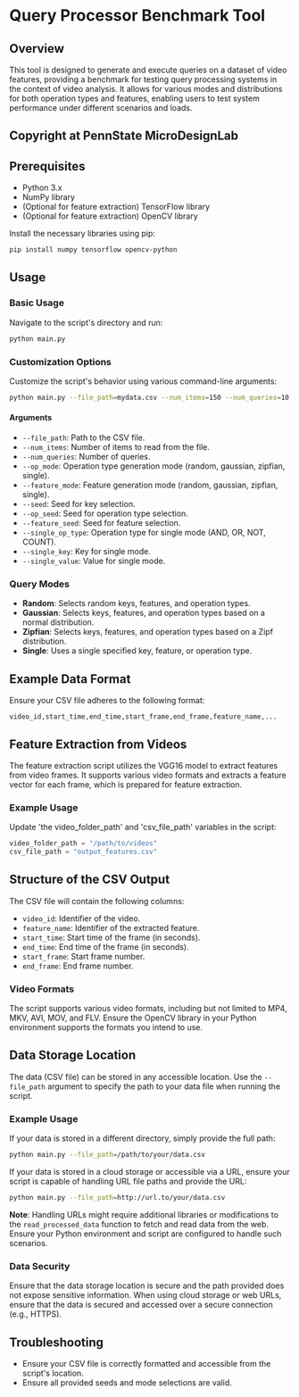 # Query Processor Benchmark Tool

## Overview

This tool is designed to generate and execute queries on a dataset of video features, providing a benchmark for testing query processing systems in the context of video analysis. It allows for various modes and distributions for both operation types and features, enabling users to test system performance under different scenarios and loads.

## Copyright at PennState MicroDesignLab

## Prerequisites

- Python 3.x
- NumPy library
- (Optional for feature extraction) TensorFlow library
- (Optional for feature extraction) OpenCV library

Install the necessary libraries using pip:

```bash
pip install numpy tensorflow opencv-python
```

## Usage

### Basic Usage

Navigate to the script's directory and run:

```bash
python main.py
```

### Customization Options

Customize the script's behavior using various command-line arguments:

```bash
python main.py --file_path=mydata.csv --num_items=150 --num_queries=10 --op_mode=gaussian --feature_mode=zipfian --seed=42 --op_seed=43 --feature_seed=44
```

#### Arguments

- `--file_path`: Path to the CSV file.
- `--num_items`: Number of items to read from the file.
- `--num_queries`: Number of queries.
- `--op_mode`: Operation type generation mode (random, gaussian, zipfian, single).
- `--feature_mode`: Feature generation mode (random, gaussian, zipfian, single).
- `--seed`: Seed for key selection.
- `--op_seed`: Seed for operation type selection.
- `--feature_seed`: Seed for feature selection.
- `--single_op_type`: Operation type for single mode (AND, OR, NOT, COUNT).
- `--single_key`: Key for single mode.
- `--single_value`: Value for single mode.

### Query Modes

- **Random**: Selects random keys, features, and operation types.
- **Gaussian**: Selects keys, features, and operation types based on a normal distribution.
- **Zipfian**: Selects keys, features, and operation types based on a Zipf distribution.
- **Single**: Uses a single specified key, feature, or operation type.

## Example Data Format

Ensure your CSV file adheres to the following format:

```plaintext
video_id,start_time,end_time,start_frame,end_frame,feature_name,...
```

## Feature Extraction from Videos

The feature extraction script utilizes the VGG16 model to extract features from video frames. It supports various video formats and extracts a feature vector for each frame, which is prepared for feature extraction.

### Example Usage
Update 'the video_folder_path' and 'csv_file_path' variables in the script:

```python
video_folder_path = "/path/to/videos"
csv_file_path = "output_features.csv"
```
## Structure of the CSV Output

The CSV file will contain the following columns:

- `video_id`: Identifier of the video.
- `feature_name`: Identifier of the extracted feature.
- `start_time`: Start time of the frame (in seconds).
- `end_time`: End time of the frame (in seconds).
- `start_frame`: Start frame number.
- `end_frame`: End frame number.
  
### Video Formats
The script supports various video formats, including but not limited to MP4, MKV, AVI, MOV, and FLV. Ensure the OpenCV library in your Python environment supports the formats you intend to use.





















## Data Storage Location

The data (CSV file) can be stored in any accessible location. Use the `--file_path` argument to specify the path to your data file when running the script.

### Example Usage

If your data is stored in a different directory, simply provide the full path:

```bash
python main.py --file_path=/path/to/your/data.csv
```

If your data is stored in a cloud storage or accessible via a URL, ensure your script is capable of handling URL file paths and provide the URL:

```bash
python main.py --file_path=http://url.to/your/data.csv
```

**Note**: Handling URLs might require additional libraries or modifications to the `read_processed_data` function to fetch and read data from the web. Ensure your Python environment and script are configured to handle such scenarios.

### Data Security

Ensure that the data storage location is secure and the path provided does not expose sensitive information. When using cloud storage or web URLs, ensure that the data is secured and accessed over a secure connection (e.g., HTTPS).


## Troubleshooting

- Ensure your CSV file is correctly formatted and accessible from the script's location.
- Ensure all provided seeds and mode selections are valid.
